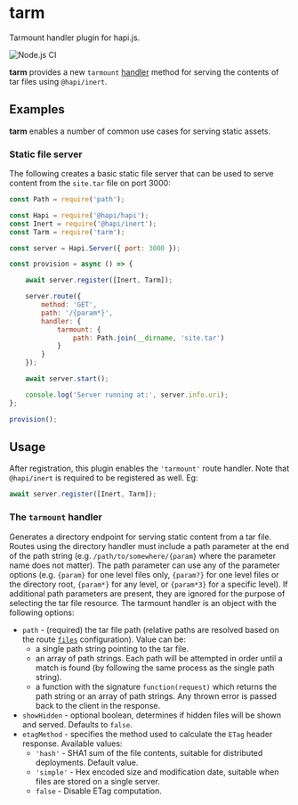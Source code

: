 # tarm

Tarmount handler plugin for hapi.js.

![Node.js CI](https://github.com/kanongil/tarm/workflows/Node.js%20CI/badge.svg)

**tarm** provides a new `tarmount` [handler](https://github.com/hapijs/hapi/blob/master/API.md#route.options.handler)
method for serving the contents of tar files using `@hapi/inert`.

## Examples

**tarm** enables a number of common use cases for serving static assets.

### Static file server

The following creates a basic static file server that can be used to serve content from the
`site.tar` file on port 3000:

```js
const Path = require('path');

const Hapi = require('@hapi/hapi');
const Inert = require('@hapi/inert');
const Tarm = require('tarm');

const server = Hapi.Server({ port: 3000 });

const provision = async () => {

    await server.register([Inert, Tarm]);

    server.route({
        method: 'GET',
        path: '/{param*}',
        handler: {
            tarmount: {
                path: Path.join(__dirname, 'site.tar')
            }
        }
    });

    await server.start();

    console.log('Server running at:', server.info.uri);
};

provision();
```

## Usage

After registration, this plugin enables the `'tarmount'` route handler.
Note that `@hapi/inert` is required to be registered as well. Eg:

```js
await server.register([Inert, Tarm]);
```

### The `tarmount` handler

Generates a directory endpoint for serving static content from a tar file.
Routes using the directory handler must include a path parameter at the end of the path
string (e.g. `/path/to/somewhere/{param}` where the parameter name does not matter). The
path parameter can use any of the parameter options (e.g. `{param}` for one level files
only, `{param?}` for one level files or the directory root, `{param*}` for any level, or
`{param*3}` for a specific level). If additional path parameters are present, they are
ignored for the purpose of selecting the tar file resource. The tarmount handler is an
object with the following options:
  - `path` - (required) the tar file path (relative paths are resolved based on the
    route [`files`](https://github.com/hapijs/hapi/blob/master/API.md#route.config.files)
    configuration). Value can be:
      - a single path string pointing to the tar file.
      - an array of path strings. Each path will be attempted in order until a match is
        found (by following the same process as the single path string).
      - a function with the signature `function(request)` which returns the path string or
        an array of path strings. Any thrown error is passed back to the client in the response.
  - `showHidden` - optional boolean, determines if hidden files will be shown and served.
    Defaults to `false`.
  - `etagMethod` - specifies the method used to calculate the `ETag` header response.
    Available values:
      - `'hash'` - SHA1 sum of the file contents, suitable for distributed deployments.
        Default value.
      - `'simple'` - Hex encoded size and modification date, suitable when files are stored
        on a single server.
      - `false` - Disable ETag computation.
